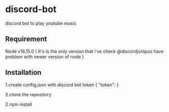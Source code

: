 # discord-bot
discord bot to play youtube music

## Requirement
Node v16.15.0 ( It's is the only version that i've check @discordjs/opus have problem with newer version of node )

## Installation

1.create config.json with discord bot token
{
    "token": <TOKEN>
}

2.clone the repository

2.npm install
